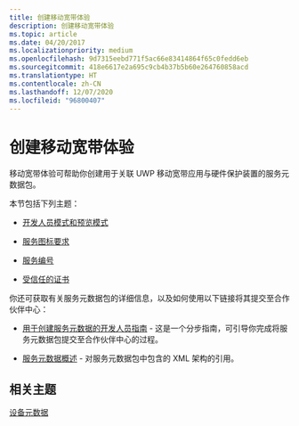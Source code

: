 ```yaml
---
title: 创建移动宽带体验
description: 创建移动宽带体验
ms.topic: article
ms.date: 04/20/2017
ms.localizationpriority: medium
ms.openlocfilehash: 9d7315eebd771f5ac66e83414864f65c0fedd6eb
ms.sourcegitcommit: 418e6617e2a695c9cb4b37b5b60e264760858acd
ms.translationtype: HT
ms.contentlocale: zh-CN
ms.lasthandoff: 12/07/2020
ms.locfileid: "96800407"
---
```

# <a name="create-a-mobile-broadband-experience"></a>创建移动宽带体验

移动宽带体验可帮助你创建用于关联 UWP 移动宽带应用与硬件保护装置的服务元数据包。

本节包括下列主题：

- [开发人员模式和预览模式](developer-and-preview-mode.md)

- [服务图标要求](service-icon-requirements.md)

- [服务编号](service-number.md)

- [受信任的证书](trusted-certificates.md)

你还可获取有关服务元数据包的详细信息，以及如何使用以下链接将其提交至合作伙伴中心：

- [用于创建服务元数据的开发人员指南](../mobilebroadband/developer-guide-for-creating-service-metadata.md) - 这是一个分步指南，可引导你完成将服务元数据包提交至合作伙伴中心的过程。

- [服务元数据概述](../mobilebroadband/service-metadata.md) - 对服务元数据包中包含的 XML 架构的引用。

## <a name="related-topics"></a>相关主题

[设备元数据](create-a-device-metadata-experience.md)

